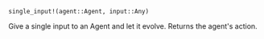```
single_input!(agent::Agent, input::Any)
```

Give a single input to an Agent and let it evolve. Returns the agent's action.
